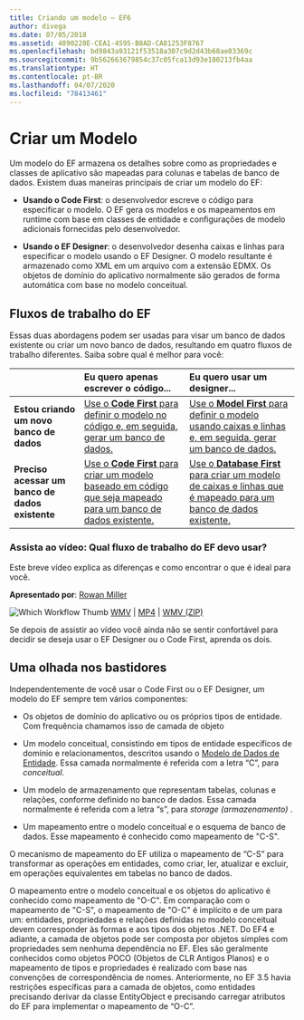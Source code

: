 ```yaml
---
title: Criando um modelo – EF6
author: divega
ms.date: 07/05/2018
ms.assetid: 4890228E-CEA1-4595-B8AD-CA81253F8767
ms.openlocfilehash: bd9843a93121f53518a307c9d2d43b68ae03369c
ms.sourcegitcommit: 9b562663679854c37c05fca13d93e180213fb4aa
ms.translationtype: HT
ms.contentlocale: pt-BR
ms.lasthandoff: 04/07/2020
ms.locfileid: "78413461"
---
```

# <a name="creating-a-model"></a>Criar um Modelo

Um modelo do EF armazena os detalhes sobre como as propriedades e classes de aplicativo são mapeadas para colunas e tabelas de banco de dados. Existem duas maneiras principais de criar um modelo do EF:

- **Usando o Code First**: o desenvolvedor escreve o código para especificar o modelo. O EF gera os modelos e os mapeamentos em runtime com base em classes de entidade e configurações de modelo adicionais fornecidas pelo desenvolvedor.

- **Usando o EF Designer**: o desenvolvedor desenha caixas e linhas para especificar o modelo usando o EF Designer. O modelo resultante é armazenado como XML em um arquivo com a extensão EDMX. Os objetos de domínio do aplicativo normalmente são gerados de forma automática com base no modelo conceitual.

## <a name="ef-workflows"></a>Fluxos de trabalho do EF

Essas duas abordagens podem ser usadas para visar um banco de dados existente ou criar um novo banco de dados, resultando em quatro fluxos de trabalho diferentes.
Saiba sobre qual é melhor para você:  

|                                           | Eu quero apenas escrever o código...                                                                                                                   | Eu quero usar um designer...                                                                                                                        |
|:------------------------------------------|:-----------------------------------------------------------------------------------------------------------------------------------------------|:---------------------------------------------------------------------------------------------------------------------------------------------------|
| **Estou criando um novo banco de dados**          | [Use o **Code First** para definir o modelo no código e, em seguida, gerar um banco de dados.](~/ef6/modeling/code-first/workflows/new-database.md)           | [Use o **Model First** para definir o modelo usando caixas e linhas e, em seguida, gerar um banco de dados.](~/ef6/modeling/designer/workflows/model-first.md)   |
| **Preciso acessar um banco de dados existente** | [Use o **Code First** para criar um modelo baseado em código que seja mapeado para um banco de dados existente.](~/ef6/modeling/code-first/workflows/existing-database.md) | [Use o **Database First** para criar um modelo de caixas e linhas que é mapeado para um banco de dados existente.](~/ef6/modeling/designer/workflows/database-first.md) |

### <a name="watch-the-video-what-ef-workflow-should-i-use"></a>Assista ao vídeo: Qual fluxo de trabalho do EF devo usar?

Este breve vídeo explica as diferenças e como encontrar o que é ideal para você.

**Apresentado por**: [Rowan Miller](https://romiller.com/)

![Which Workflow Thumb](../media/whichworkflow-thumb.png) [WMV](https://download.microsoft.com/download/8/F/8/8F81F4CD-3678-4229-8D79-0C63FFA3C595/HDI_ITPro_Technet_winvideo_ChoseYourWorkflow.wmv) | [MP4](https://download.microsoft.com/download/8/F/8/8F81F4CD-3678-4229-8D79-0C63FFA3C595/HDI_ITPro_Technet_mp4video_ChoseYourWorkflow.m4v) | [WMV (ZIP)](https://download.microsoft.com/download/8/F/8/8F81F4CD-3678-4229-8D79-0C63FFA3C595/HDI_ITPro_Technet_winvideo_ChoseYourWorkflow.zip)

Se depois de assistir ao vídeo você ainda não se sentir confortável para decidir se deseja usar o EF Designer ou o Code First, aprenda os dois.

## <a name="a-look-under-the-hood"></a>Uma olhada nos bastidores

Independentemente de você usar o Code First ou o EF Designer, um modelo do EF sempre tem vários componentes:

- Os objetos de domínio do aplicativo ou os próprios tipos de entidade. Com frequência chamamos isso de camada de objeto

- Um modelo conceitual, consistindo em tipos de entidade específicos de domínio e relacionamentos, descritos usando o [Modelo de Dados de Entidade](~/ef6/resources/glossary.md#entity-data-model). Essa camada normalmente é referida com a letra “C”, para _conceitual_.

- Um modelo de armazenamento que representam tabelas, colunas e relações, conforme definido no banco de dados. Essa camada normalmente é referida com a letra “s”, para _storage (armazenamento)_ .  

- Um mapeamento entre o modelo conceitual e o esquema de banco de dados. Esse mapeamento é conhecido como mapeamento de "C-S".

O mecanismo de mapeamento do EF utiliza o mapeamento de “C-S” para transformar as operações em entidades, como criar, ler, atualizar e excluir, em operações equivalentes em tabelas no banco de dados.

O mapeamento entre o modelo conceitual e os objetos do aplicativo é conhecido como mapeamento de "O-C". Em comparação com o mapeamento de "C-S", o mapeamento de "O-C" é implícito e de um para um: entidades, propriedades e relações definidas no modelo conceitual devem corresponder às formas e aos tipos dos objetos .NET. Do EF4 e adiante, a camada de objetos pode ser composta por objetos simples com propriedades sem nenhuma dependência no EF. Eles são geralmente conhecidos como objetos POCO (Objetos de CLR Antigos Planos) e o mapeamento de tipos e propriedades é realizado com base nas convenções de correspondência de nomes. Anteriormente, no EF 3.5 havia restrições específicas para a camada de objetos, como entidades precisando derivar da classe EntityObject e precisando carregar atributos do EF para implementar o mapeamento de “O-C”.
